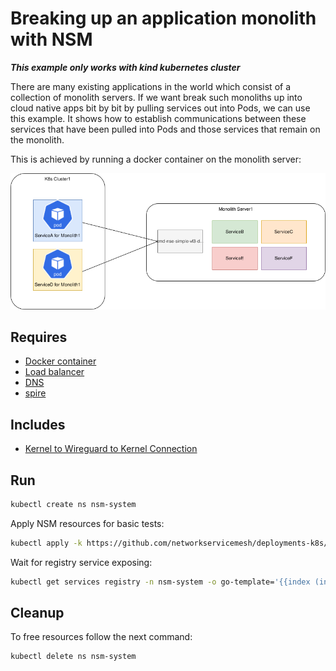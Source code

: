 # Breaking up an application monolith with NSM

**_This example only works with kind kubernetes cluster_**

There are many existing applications in the world which consist of a collection of monolith servers.
If we want break such monoliths up into cloud native apps bit by bit by pulling services out into Pods, we can use this example.
It shows how to establish communications between these services that have been pulled into Pods and those services that remain on the monolith.

This is achieved by running a docker container on the monolith server:

![NSM  k8s_monolith](./k8s_monolith.png "NSM k8s + monolith")

## Requires

- [Docker container](./docker)
- [Load balancer](./loadbalancer)
- [DNS](./dns)
- [spire](./spire)

## Includes

- [Kernel to Wireguard to Kernel Connection](./usecases/Kernel2Wireguard2Kernel)

## Run

```bash
kubectl create ns nsm-system
```

Apply NSM resources for basic tests:
```bash
kubectl apply -k https://github.com/networkservicemesh/deployments-k8s/examples/k8s_monolith/cluster-configuration?ref=36317c33b18e5c12857afeea29da9c5e5c825e41
```

Wait for registry service exposing:
```bash
kubectl get services registry -n nsm-system -o go-template='{{index (index (index (index .status "loadBalancer") "ingress") 0) "ip"}}'
```

## Cleanup

To free resources follow the next command:
```bash
kubectl delete ns nsm-system
```
